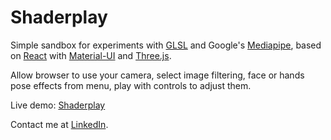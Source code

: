 # Shaderplay

Simple sandbox for experiments with [GLSL](https://www.khronos.org/opengl/wiki/Core_Language_(GLSL)) and Google's [Mediapipe](https://mediapipe.dev/), based on [React](https://reactjs.org/) with [Material-UI](https://material-ui.com/) and [Three.js](https://threejs.org/).
               
Allow browser to use your camera, select image filtering, face or hands pose effects from menu, play with controls to adjust them.

Live demo: [Shaderplay](https://virtualkiln.ru/)

Contact me at [LinkedIn](https://www.linkedin.com/in/sergey-yanenko-57b21a96/).
